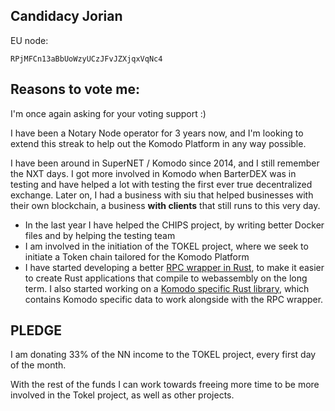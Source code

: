 ## Candidacy Jorian

EU node:

```
RPjMFCn13aBbUoWzyUCzJFvJZXjqxVqNc4
```

## Reasons to vote me:

I'm once again asking for your voting support :)

I have been a Notary Node operator for 3 years now, and I'm looking to extend this streak to help out the Komodo Platform in any way possible.

I have been around in SuperNET / Komodo since 2014, and I still remember the NXT days. I got more involved in Komodo when BarterDEX was in testing and have helped a lot with testing the first ever true decentralized exchange. Later on, I had a business with siu that helped businesses with their own blockchain, a business **with clients** that still runs to this very day.

- In the last year I have helped the CHIPS project, by writing better Docker files and by helping the testing team
- I am involved in the initiation of the TOKEL project, where we seek to initiate a Token chain tailored for the Komodo Platform
- I have started developing a better [RPC wrapper in Rust](https://github.com/jorian/rust-komodo-rpc), to make it easier to create Rust applications that compile to webassembly on the long term. I also started working on a [Komodo specific Rust library](https://github.com/jorian/rust-komodo), which contains Komodo specific data to work alongside with the RPC wrapper.

## PLEDGE

I am donating 33% of the NN income to the TOKEL project, every first day of the month.

With the rest of the funds I can work towards freeing more time to be more involved in the Tokel project, as well as other projects.
